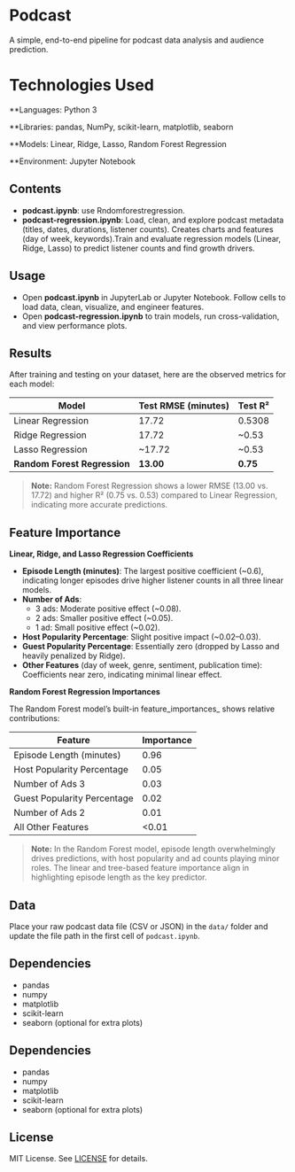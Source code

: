 # Podcast

A simple, end-to-end pipeline for podcast data analysis and audience prediction.
# Technologies Used

  **Languages: Python 3

   **Libraries: pandas, NumPy, scikit-learn, matplotlib, seaborn

   **Models: Linear, Ridge, Lasso, Random Forest Regression

  **Environment: Jupyter Notebook

## Contents

- **podcast.ipynb**: use Rndomforestregression.
- **podcast-regression.ipynb**: Load, clean, and explore podcast metadata (titles, dates, durations, listener counts). Creates charts and features (day of week, keywords).Train and evaluate regression models (Linear, Ridge, Lasso) to predict listener counts and find growth drivers.



## Usage

- Open **podcast.ipynb** in JupyterLab or Jupyter Notebook. Follow cells to load data, clean, visualize, and engineer features.
- Open **podcast-regression.ipynb** to train models, run cross-validation, and view performance plots.

## Results

After training and testing on your dataset, here are the observed metrics for each model:

| Model                        | Test RMSE (minutes) | Test R²   |
|------------------------------|---------------------|-----------|
| Linear Regression            | 17.72               | 0.5308    |
| Ridge Regression             | 17.72               | ~0.53     |
| Lasso Regression             | ~17.72              | ~0.53     |
| **Random Forest Regression** | **13.00**           | **0.75**  |

> **Note:** Random Forest Regression shows a lower RMSE (13.00 vs. 17.72) and higher R² (0.75 vs. 0.53) compared to Linear Regression, indicating more accurate predictions.

## Feature Importance

**Linear, Ridge, and Lasso Regression Coefficients**

- **Episode Length (minutes)**: The largest positive coefficient (~0.6), indicating longer episodes drive higher listener counts in all three linear models.
- **Number of Ads**:
  - 3 ads: Moderate positive effect (~0.08).
  - 2 ads: Smaller positive effect (~0.05).
  - 1 ad: Small positive effect (~0.02).
- **Host Popularity Percentage**: Slight positive impact (~0.02–0.03).
- **Guest Popularity Percentage**: Essentially zero (dropped by Lasso and heavily penalized by Ridge).
- **Other Features** (day of week, genre, sentiment, publication time): Coefficients near zero, indicating minimal linear effect.

**Random Forest Regression Importances**

The Random Forest model’s built-in feature_importances_ shows relative contributions:

| Feature                     | Importance |
|-----------------------------|------------|
| Episode Length (minutes)    | 0.96       |
| Host Popularity Percentage  | 0.05       |
| Number of Ads 3             | 0.03       |
| Guest Popularity Percentage | 0.02       |
| Number of Ads 2             | 0.01       |
| All Other Features          | <0.01     |

> **Note:** In the Random Forest model, episode length overwhelmingly drives predictions, with host popularity and ad counts playing minor roles. The linear and tree-based feature importance align in highlighting episode length as the key predictor.

## Data

Place your raw podcast data file (CSV or JSON) in the `data/` folder and update the file path in the first cell of `podcast.ipynb`.

## Dependencies

- pandas
- numpy
- matplotlib
- scikit-learn
- seaborn (optional for extra plots)

## Dependencies

- pandas
- numpy
- matplotlib
- scikit-learn
- seaborn (optional for extra plots)

## License

MIT License. See [LICENSE](LICENSE) for details.

